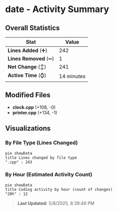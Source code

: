 # date - Activity Summary 

## Overall Statistics

| Stat                   | Value                                                             |
| ---------------------- | ----------------------------------------------------------------- |
| **Lines Added** (➕)   | 242                                          |
| **Lines Removed** (➖) | 1                                        |
| **Net Change** (↕)    | 241                |
| **Active Time** (⌚)   | 14 minutes |


## Modified Files
- **clock.cpp** (+108, -0)
- **printer.cpp** (+134, -1)

## Visualizations

### By File Type (Lines Changed)

```mermaid
pie showData
title Lines changed by file type
".cpp" : 243
```

### By Hour (Estimated Activity Count)

```mermaid
pie showData
title Coding activity by hour (count of changes)
"20h" : 12
```


> **Last Updated:** 5/8/2025, 8:39:46 PM